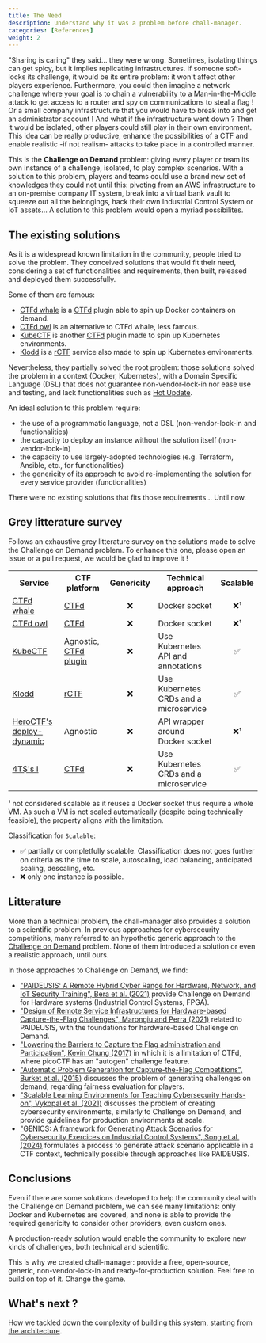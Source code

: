 ```yaml
---
title: The Need
description: Understand why it was a problem before chall-manager.
categories: [References]
weight: 2
---
```


"Sharing is caring" they said... they were wrong.
Sometimes, isolating things can get spicy, but it implies replicating infrastructures. If someone soft-locks its challenge, it would be its entire problem: it won't affect other players experience.
Furthermore, you could then imagine a network challenge where your goal is to chain a vulnerability to a Man-in-the-Middle attack to get access to a router and spy on communications to steal a flag ! Or a small company infrastructure that you would have to break into and get an administrator account !
And what if the infrastructure went down ? Then it would be isolated, other players could still play in their own environment.
This idea can be really productive, enhance the possibilities of a CTF and enable realistic -if not realism- attacks to take place in a controlled manner.

This is the **Challenge on Demand** problem: giving every player or team its own instance of a challenge, isolated, to play complex scenarios.
With a solution to this problem, players and teams could use a brand new set of knowledges they could not until this: pivoting from an AWS infrastructure to an on-premise company IT system, break into a virtual bank vault to squeeze out all the belongings, hack their own Industrial Control System or IoT assets...
A solution to this problem would open a myriad possibilites.

## The existing solutions

As it is a widespread known limitation in the community, people tried to solve the problem.
They conceived solutions that would fit their need, considering a set of functionalities and requirements, then built, released and deployed them successfully.

Some of them are famous:
- [CTFd whale](https://github.com/frankli0324/ctfd-whale) is a [CTFd](https://ctfd.io) plugin able to spin up Docker containers on demand.
- [CTFd owl](https://github.com/D0g3-Lab/H1ve/tree/master/CTFd/plugins/ctfd-owl) is an alternative to CTFd whale, less famous.
- [KubeCTF](https://github.com/DownUnderCTF/ctfd-kubectf-plugin) is another [CTFd](https://ctfd.io) plugin made to spin up Kubernetes environments.
- [Klodd](https://klodd.tjcsec.club/) is a [rCTF](https://rctf.redpwn.net/) service also made to spin up Kubernetes environments.

Nevertheless, they partially solved the root problem: those solutions solved the problem in a context (Docker, Kubernetes), with a Domain Specific Language (DSL) that does not guarantee non-vendor-lock-in nor ease use and testing, and lack functionalities such as [Hot Update](/docs/chall-manager/design/hot-update).

An ideal solution to this problem require:
- the use of a programmatic language, not a DSL (non-vendor-lock-in and functionalities)
- the capacity to deploy an instance without the solution itself (non-vendor-lock-in)
- the capacity to use largely-adopted technologies (e.g. Terraform, Ansible, etc., for functionalities)
- the genericity of its approach to avoid re-implementing the solution for every service provider (functionalities)

There were no existing solutions that fits those requirements... Until now.

## Grey litterature survey

Follows an exhaustive grey litterature survey on the solutions made to solve the Challenge on Demand problem.
To enhance this one, please open an issue or a pull request, we would be glad to improve it !

<table>
    <tr align="center"><th>Service</th><th>CTF platform</th><th>Genericity</th><th>Technical approach</th><th>Scalable</th></tr>
    <tr>
        <!--Service-->
        <td><a href="https://github.com/frankli0324/ctfd-whale">CTFd whale</a></td>
        <!--CTF platform-->
        <td><a href="https://ctfd.io">CTFd</a></td>
        <!--Genericity-->
        <td align="center">❌</td>
        <!--Technical approach-->
        <td>Docker socket</td>
        <!--Scalable-->
        <td align="center">❌¹</td>
    </tr><tr>
        <!--Service-->
        <td><a href="https://github.com/D0g3-Lab/H1ve/tree/master/CTFd/plugins/ctfd-owl">CTFd owl</a></td>
        <!--CTF platform-->
        <td><a href="https://ctfd.io">CTFd</a></td>
        <!--Genericity-->
        <td align="center">❌</td>
        <!--Technical approach-->
        <td>Docker socket</td>
        <!--Scalable-->
        <td align="center">❌¹</td>
    </tr><tr>
        <!--Service-->
        <td><a href="https://github.com/DownUnderCTF/kube-ctf">KubeCTF</a></td>
        <!--CTF platform-->
        <td>Agnostic, <a href="https://github.com/DownUnderCTF/ctfd-kubectf-plugin">CTFd plugin</a></td>
        <!--Genericity-->
        <td align="center">❌</td>
        <!--Technical approach-->
        <td>Use Kubernetes API and annotations</td>
        <!--Scalable-->
        <td align="center">✅</td>
    </tr><tr>
        <!--Service-->
        <td><a href="https://klodd.tjcsec.club/">Klodd</a></td>
        <!--CTF platform-->
        <td><a href="https://rctf.redpwn.net/">rCTF</a></td>
        <!--Genericity-->
        <td align="center">❌</td>
        <!--Technical approach-->
        <td>Use Kubernetes CRDs and a microservice</td>
        <!--Scalable-->
        <td align="center">✅</td>
    </tr><tr>
        <!--Service-->
        <td><a href="https://github.com/HeroCTF/deploy-dynamic">HeroCTF's deploy-dynamic</a></td>
        <!--CTF platform-->
        <td>Agnostic</td>
        <!--Genericity-->
        <td align="center">❌</td>
        <!--Technical approach-->
        <td>API wrapper around Docker socket</td>
        <!--Scalable-->
        <td align="center">❌¹</td>
    </tr><tr>
        <!--Service-->
        <td><a href="https://github.com/4T-24/i">4T$'s I</a></td>
        <!--CTF platform-->
        <td><a href="https://ctfd.io">CTFd</a></td>
        <!--Genericity-->
        <td align="center">❌</td>
        <!--Technical approach-->
        <td>Use Kubernetes CRDs and a microservice</td>
        <!--Scalable-->
        <td align="center">✅</td>
    </tr>
</table>

¹ not considered scalable as it reuses a Docker socket thus require a whole VM. As such a VM is not scaled automatically (despite being technically feasible), the property aligns with the limitation.

Classification for `Scalable`:
- ✅ partially or completfully scalable. Classification does not goes further on criteria as the time to scale, autoscaling, load balancing, anticipated scaling, descaling, etc.
- ❌ only one instance is possible.

## Litterature

More than a technical problem, the chall-manager also provides a solution to a scientific problem. In previous approaches for cybersecurity competitions, many referred to an hypothetic generic approach to the [Challenge on Demand](/docs/chall-manager/glossary#challenge-on-demand) problem.
None of them introduced a solution or even a realistic approach, until ours.

In those approaches to Challenge on Demand, we find:
- ["PAIDEUSIS: A Remote Hybrid Cyber Range for Hardware, Network, and IoT Security Training", Bera et al. (2021)](https://ceur-ws.org/Vol-2940/paper24.pdf) provide Challenge on Demand for Hardware systems (Industrial Control Systems, FPGA).
- ["Design of Remote Service Infrastructures for Hardware-based Capture-the-Flag Challenges", Marongiu and Perra (2021)](https://webthesis.biblio.polito.it/secure/21134/1/tesi.pdf) related to PAIDEUSIS, with the foundations for hardware-based Challenge on Demand.
- ["Lowering the Barriers to Capture the Flag administration and Participation", Kevin Chung (2017)](https://www.usenix.org/system/files/conference/ase17/ase17_paper_chung.pdf) in which it is a limitation of CTFd, where picoCTF has an "autogen" challenge feature.
- ["Automatic Problem Generation for Capture-the-Flag Competitions", Burket et al. (2015)](https://www.usenix.org/conference/3gse15/summit-program/presentation/burket) discusses the problem of generating challenges on demand, regarding fairness evaluation for players.
- ["Scalable Learning Environments for Teaching Cybersecurity Hands-on", Vykopal et al. (2021)](https://doi.org/10.1109/FIE49875.2021.9637180) discusses the problem of creating cybersecurity environments, similarly to Challenge on Demand, and provide guidelines for production environments at scale.
- ["GENICS: A framework for Generating Attack Scenarios for Cybersecurity Exercices on Industrial Control Systems", Song et al. (2024)](https://doi.org/10.3390/app14020768) formulates a process to generate attack scenario applicable in a CTF context, technically possible through approaches like PAIDEUSIS.

## Conclusions

Even if there are some solutions developed to help the community deal with the Challenge on Demand problem, we can see many limitations: only Docker and Kubernetes are covered, and none is able to provide the required genericity to consider other providers, even custom ones.

A production-ready solution would enable the community to explore new kinds of challenges, both technical and scientific.

This is why we created chall-manager: provide a free, open-source, generic, non-vendor-lock-in and ready-for-production solution.
Feel free to build on top of it. Change the game.

## What's next ?

How we tackled down the complexity of building this system, starting from [the architecture](/docs/chall-manager/design/architecture).
